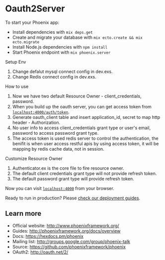 # Oauth2Server

To start your Phoenix app:

  * Install dependencies with `mix deps.get`
  * Create and migrate your database with `mix ecto.create && mix ecto.migrate`
  * Install Node.js dependencies with `npm install`
  * Start Phoenix endpoint with `mix phoenix.server`

Setup Env
1. Change defalut mysql connect config in dev.exs.
2. Change Redis connect config in dev.exs.

How to use
1. Now we have two default Resource Owner - client_credentials, password.
2. When you build up the oauth server, you can get access token from [`localhost:4000/auth/token`](http://localhost:4000/auth/token).
3. Generate oauth_client table and insert application_id, secret to map http header - Authorization.
4. No user info to access client_credentials grant type or user's email, password to access password grant type.
5. The access token is used redis server to control the authentication, the benifit is when user access restful apis by using access token, it will be mapping by redis cache data, not in session.

Customize Resource Owner
1. Authenticator.ex is the core file to fire resource owner.
2. The default client credentials grant type will not provide refresh token.
3. The default password grant type will provide refresh token.

Now you can visit [`localhost:4000`](http://localhost:4000) from your browser.

Ready to run in production? Please [check our deployment guides](http://www.phoenixframework.org/docs/deployment).

## Learn more

  * Official website: http://www.phoenixframework.org/
  * Guides: http://phoenixframework.org/docs/overview
  * Docs: https://hexdocs.pm/phoenix
  * Mailing list: http://groups.google.com/group/phoenix-talk
  * Source: https://github.com/phoenixframework/phoenix
  * OAuth2: http://oauth.net/2/
